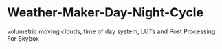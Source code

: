 # Weather-Maker-Day-Night-Cycle
volumetric moving clouds, time of day system, LUTs and Post Processing For Skybox
